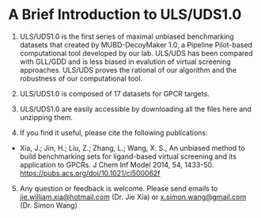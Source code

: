 # A Brief Introduction to ULS/UDS1.0

1. ULS/UDS1.0 is the first series of maximal unbiased benchmarking datasets that created by MUBD-DecoyMaker 1.0, a Pipeline Pilot-based computational tool developed by our lab. ULS/UDS has been compared with GLL/GDD and is less biased in evalution of virtual screening approaches. ULS/UDS proves the rational of our algorithm and the robustness of our computational tool. 

2. ULS/UDS1.0 is composed of 17 datasets for GPCR targets. 

3. ULS/UDS1.0 are easily accessible by downloading all the files here and unzipping them. 

4. If you find it useful, please cite the following publications:  
* Xia, J.; Jin, H.; Liu, Z.; Zhang, L.; Wang, X. S., An unbiased method to build benchmarking sets for ligand-based virtual screening and its application to GPCRs. J Chem Inf Model 2014, 54, 1433-50. https://pubs.acs.org/doi/10.1021/ci500062f

5. Any question or feedback is welcome. Please send emails to 
   jie.william.xia@hotmail.com (Dr. Jie Xia) or x.simon.wang@gmail.com (Dr. Simon Wang)
